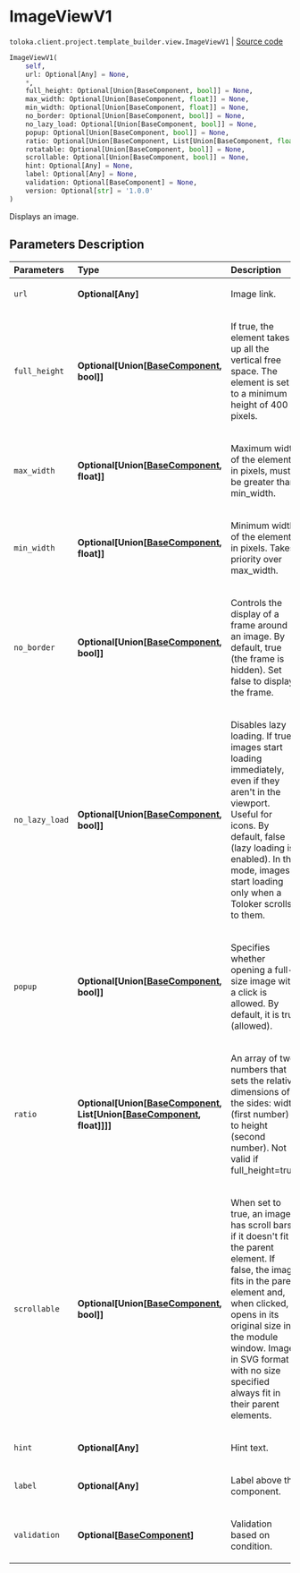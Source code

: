 # ImageViewV1
`toloka.client.project.template_builder.view.ImageViewV1` | [Source code](https://github.com/Toloka/toloka-kit/blob/v1.0.2/src/client/project/template_builder/view.py#L211)

```python
ImageViewV1(
    self,
    url: Optional[Any] = None,
    *,
    full_height: Optional[Union[BaseComponent, bool]] = None,
    max_width: Optional[Union[BaseComponent, float]] = None,
    min_width: Optional[Union[BaseComponent, float]] = None,
    no_border: Optional[Union[BaseComponent, bool]] = None,
    no_lazy_load: Optional[Union[BaseComponent, bool]] = None,
    popup: Optional[Union[BaseComponent, bool]] = None,
    ratio: Optional[Union[BaseComponent, List[Union[BaseComponent, float]]]] = None,
    rotatable: Optional[Union[BaseComponent, bool]] = None,
    scrollable: Optional[Union[BaseComponent, bool]] = None,
    hint: Optional[Any] = None,
    label: Optional[Any] = None,
    validation: Optional[BaseComponent] = None,
    version: Optional[str] = '1.0.0'
)
```

Displays an image.

## Parameters Description

| Parameters | Type | Description |
| :----------| :----| :-----------|
`url`|**Optional\[Any\]**|<p>Image link.</p>
`full_height`|**Optional\[Union\[[BaseComponent](toloka.client.project.template_builder.base.BaseComponent.md), bool\]\]**|<p>If true, the element takes up all the vertical free space. The element is set to a minimum height of 400 pixels.</p>
`max_width`|**Optional\[Union\[[BaseComponent](toloka.client.project.template_builder.base.BaseComponent.md), float\]\]**|<p>Maximum width of the element in pixels, must be greater than min_width.</p>
`min_width`|**Optional\[Union\[[BaseComponent](toloka.client.project.template_builder.base.BaseComponent.md), float\]\]**|<p>Minimum width of the element in pixels. Takes priority over max_width.</p>
`no_border`|**Optional\[Union\[[BaseComponent](toloka.client.project.template_builder.base.BaseComponent.md), bool\]\]**|<p>Controls the display of a frame around an image. By default, true (the frame is hidden). Set false to display the frame.</p>
`no_lazy_load`|**Optional\[Union\[[BaseComponent](toloka.client.project.template_builder.base.BaseComponent.md), bool\]\]**|<p>Disables lazy loading. If true, images start loading immediately, even if they aren&#x27;t in the viewport. Useful for icons. By default, false (lazy loading is enabled). In this mode, images start loading only when a Toloker scrolls to them.</p>
`popup`|**Optional\[Union\[[BaseComponent](toloka.client.project.template_builder.base.BaseComponent.md), bool\]\]**|<p>Specifies whether opening a full-size image with a click is allowed. By default, it is true (allowed).</p>
`ratio`|**Optional\[Union\[[BaseComponent](toloka.client.project.template_builder.base.BaseComponent.md), List\[Union\[[BaseComponent](toloka.client.project.template_builder.base.BaseComponent.md), float\]\]\]\]**|<p>An array of two numbers that sets the relative dimensions of the sides: width (first number) to height (second number). Not valid if full_height=true.</p>
`scrollable`|**Optional\[Union\[[BaseComponent](toloka.client.project.template_builder.base.BaseComponent.md), bool\]\]**|<p>When set to true, an image has scroll bars if it doesn&#x27;t fit in the parent element. If false, the image fits in the parent element and, when clicked, opens in its original size in the module window. Images in SVG format with no size specified always fit in their parent elements.</p>
`hint`|**Optional\[Any\]**|<p>Hint text.</p>
`label`|**Optional\[Any\]**|<p>Label above the component.</p>
`validation`|**Optional\[[BaseComponent](toloka.client.project.template_builder.base.BaseComponent.md)\]**|<p>Validation based on condition.</p>
